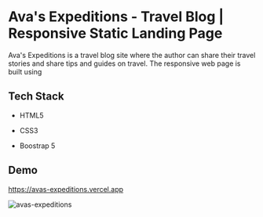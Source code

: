 # Ava's Expeditions - Travel Blog | Responsive Static Landing Page

Ava's Expeditions is a travel blog site where the author can share their travel stories and share tips and guides on travel. The responsive web page is built using

## Tech Stack

- HTML5

- CSS3
  
- Boostrap 5

## Demo

https://avas-expeditions.vercel.app

![avas-expeditions](https://github.com/user-attachments/assets/b208b796-5060-4de7-bec2-d1537132066b)
